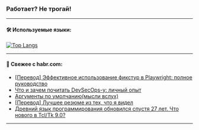 ### Работает? Не трогай!

---
<!--
#### 🛠️ Technical stack:

![Java](https://img.shields.io/badge/Java-informational?logo=Oracle&style=flat&logoColor=white&color=FF4500)
![Kotlin](https://img.shields.io/badge/Kotlin-informational?logo=Kotlin&style=flat&logoColor=white&color=774D97)
![TS](https://img.shields.io/badge/TypeScript-informational?logo=typeScript&style=flat&logoColor=black&color=017acc)
![Python](https://img.shields.io/badge/Python-informational?logo=Python&style=flat&logoColor=black&color=ffdd54) <br>
![Spring](https://img.shields.io/badge/Spring-informational?logo=Spring&style=flat&logoColor=white&color=6DB33F) 
![SpringBoot](https://img.shields.io/badge/SpringBoot-informational?logo=SpringBoot&style=flat&logoColor=white&color=6DB33F)
![Nest](https://img.shields.io/badge/NestJS-informational?logo=NestJS&style=flat&logoColor=white&color=E0234E) 
![NodeJS](https://img.shields.io/badge/NodeJS-informational?logo=node.js&style=flat&logoColor=white&color=70A760)<br>
![PostgreSQL](https://img.shields.io/badge/PostgreSQL-informational?logo=PostgreSQL&style=flat&logoColor=white&color=DAA520)
![MongoDB](https://img.shields.io/badge/MongoDB-informational?logo=MongoDB&style=flat&logoColor=white&color=870000)
![Apache](https://img.shields.io/badge/Apache-informational?logo=apache&style=flat&logoColor=white&color=f74e28)

___ 
-->

#### 🛠️ Используемые языки:

[![Top Langs](https://github-readme-stats-u2qms2cxw-advtsettinggmailcoms-projects.vercel.app/api/top-langs/?username=zloylis&langs_count=10&hide_title=true&title_color=e6edf3&size_weight=0.5&count_weight=0.5&layout=compact&hide_progress=true&hide_border=true&theme=dracula)](https://github.com/zloylis)

<!---


####  :octocat:&nbsp;&nbsp; Статистика:

![GitHub stats](https://github-readme-stats-u2qms2cxw-advtsettinggmailcoms-projects.vercel.app/api?username=zloylis&show_icons=true&hide_border=true&theme=dracula&title_color=e6edf3&include_all_commits=true&count_private=true&hide_rank=false&hide_title=true&rank_icon=github)
-->
---

#### 💬 Свежее с habr.com:

<!-- BLOG-POST-LIST:START -->
- [[Перевод] Эффективное использование фикстур в Playwright: полное руководство](https://habr.com/ru/articles/848434/?utm_source=habrahabr&utm_medium=rss&utm_campaign=848434)
- [Что и зачем почитать DevSecOps-у: личный опыт](https://habr.com/ru/companies/kaspersky/articles/845458/?utm_source=habrahabr&utm_medium=rss&utm_campaign=845458)
- [Аргументы по умолчанию&lpar;мысли вслух&rpar;](https://habr.com/ru/articles/848424/?utm_source=habrahabr&utm_medium=rss&utm_campaign=848424)
- [[Перевод] Лучшее резюме из тех, что я видел](https://habr.com/ru/companies/sportmaster_lab/articles/848408/?utm_source=habrahabr&utm_medium=rss&utm_campaign=848408)
- [Древний язык программирования обновился спустя 27 лет. Что нового в Tcl/Tk 9.0?](https://habr.com/ru/companies/selectel/articles/848078/?utm_source=habrahabr&utm_medium=rss&utm_campaign=848078)
<!-- BLOG-POST-LIST:END -->

---
